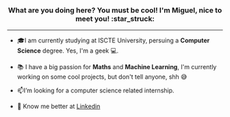 <h3 align="center">What are you doing here? You must be cool! I'm Miguel, nice to meet you! :star_struck:</h3>

---

- :mortar_board:I am currently studying at ISCTE University, persuing a **Computer Science** degree. Yes, I'm a geek :computer:.

- 📚 I have a big passion for **Maths** and **Machine Learning**, I'm currently working on some cool projects, but don't tell anyone, shh :sweat_smile:

- 📫I’m looking for a computer science related internship. 

- :wave: Know me better at [Linkedin](https://www.linkedin.com/in/marrf) 
